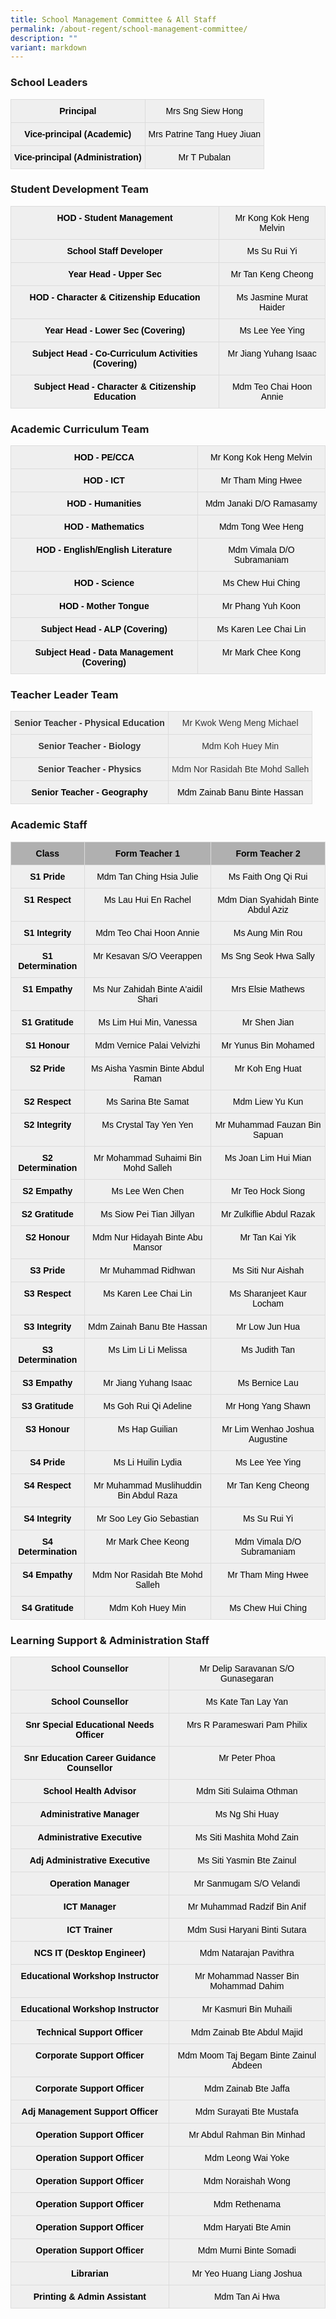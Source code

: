 ```yaml
---
title: School Management Committee & All Staff
permalink: /about-regent/school-management-committee/
description: ""
variant: markdown
---
```

### School Leaders
<style type="text/css">
.tg  {border-collapse:collapse;border-spacing:0;}
.tg td{border-color:black;border-style:solid;border-width:1px;font-family:Arial, sans-serif;font-size:14px;
  overflow:hidden;padding:10px 5px;word-break:normal;}
.tg th{border-color:black;border-style:solid;border-width:1px;font-family:Arial, sans-serif;font-size:14px;
  font-weight:normal;overflow:hidden;padding:10px 5px;word-break:normal;}
.tg .tg-9ihi{background-color:#efefef;border-color:#dcdcdc;color:#000000;font-weight:bold;text-align:center;vertical-align:top}
.tg .tg-2izf{background-color:#efefef;border-color:#dcdcdc;color:#000000;text-align:center;vertical-align:top}
</style>
<table class="tg">
<tbody>
  <tr>
		<td class="tg-9ihi"><span style="font-weight:bold">Principal</span></td>
		<td class="tg-2izf">Mrs Sng Siew Hong</td>
  </tr>
  <tr>
    <td class="tg-9ihi"><span style="font-weight:bold">Vice-principal (Academic)</span></td>
    <td class="tg-2izf">Mrs Patrine Tang Huey Jiuan</td>
  </tr>
  <tr>
    <td class="tg-9ihi"><span style="font-weight:bold">Vice-principal (Administration)</span></td>
    <td class="tg-2izf">Mr T Pubalan</td>
  </tr>
</tbody>
</table>


### Student Development Team

<style type="text/css">
.tg  {border-collapse:collapse;border-spacing:0;}
.tg td{border-color:black;border-style:solid;border-width:1px;font-family:Arial, sans-serif;font-size:14px;
  overflow:hidden;padding:10px 5px;word-break:normal;}
.tg th{border-color:black;border-style:solid;border-width:1px;font-family:Arial, sans-serif;font-size:14px;
  font-weight:normal;overflow:hidden;padding:10px 5px;word-break:normal;}
.tg .tg-9ihi{background-color:#efefef;border-color:#dcdcdc;color:#000000;font-weight:bold;text-align:center;vertical-align:top}
.tg .tg-2izf{background-color:#efefef;border-color:#dcdcdc;color:#000000;text-align:center;vertical-align:top}
</style>
<table class="tg">
<tbody>
   <tr>
    <td class="tg-9ihi"><span style="font-weight:bold">HOD - Student Management</span></td>
    <td class="tg-2izf">Mr Kong Kok Heng Melvin</td>
  </tr>
  <tr>
    <td class="tg-9ihi"><span style="font-weight:bold">School Staff Developer</span></td>
		<td class="tg-2izf">Ms Su Rui Yi</td>
  </tr>
  <tr>
		<td class="tg-9ihi"><span style="font-weight:bold">Year Head - Upper Sec</span></td>
    <td class="tg-2izf">Mr Tan Keng Cheong</td>
  </tr>
  <tr>
    <td class="tg-9ihi"><span style="font-weight:bold">HOD - Character &amp; Citizenship Education </span></td>
    <td class="tg-2izf">Ms Jasmine Murat Haider</td>
  </tr>
  <tr>
    <td class="tg-9ihi"><span style="font-weight:bold">Year Head - Lower Sec (Covering)</span></td>
    <td class="tg-2izf">Ms Lee Yee Ying</td>
  </tr>
  <tr>
    <td class="tg-9ihi"><span style="font-weight:bold">Subject Head - Co-Curriculum Activities (Covering)</span></td>
    <td class="tg-2izf">Mr Jiang Yuhang Isaac</td>
  </tr>
  <tr>
    <td class="tg-9ihi"><span style="font-weight:bold">Subject Head - Character &amp; Citizenship Education</span></td>
    <td class="tg-2izf">Mdm Teo Chai Hoon Annie</td>
  </tr>
</tbody>
</table>

### Academic Curriculum Team

<style type="text/css">
.tg  {border-collapse:collapse;border-spacing:0;}
.tg td{border-color:black;border-style:solid;border-width:1px;font-family:Arial, sans-serif;font-size:14px;
  overflow:hidden;padding:10px 5px;word-break:normal;}
.tg th{border-color:black;border-style:solid;border-width:1px;font-family:Arial, sans-serif;font-size:14px;
  font-weight:normal;overflow:hidden;padding:10px 5px;word-break:normal;}
.tg .tg-9ihi{background-color:#efefef;border-color:#dcdcdc;color:#000000;font-weight:bold;text-align:center;vertical-align:top}
.tg .tg-2izf{background-color:#efefef;border-color:#dcdcdc;color:#000000;text-align:center;vertical-align:top}
</style>
<table class="tg">
<tbody>
  <tr>
    <td class="tg-9ihi"><span style="font-weight:bold">HOD - PE/CCA</span></td>
    <td class="tg-2izf">Mr Kong Kok Heng Melvin</td>
  </tr>
  <tr>
    <td class="tg-9ihi"><span style="font-weight:bold">HOD - ICT</span></td>
    <td class="tg-2izf">Mr Tham Ming Hwee</td>
  </tr>
  <tr>
    <td class="tg-9ihi"><span style="font-weight:bold">HOD - Humanities</span></td>
    <td class="tg-2izf">Mdm Janaki D/O Ramasamy</td>
  </tr>
  <tr>
    <td class="tg-9ihi"><span style="font-weight:bold">HOD - Mathematics</span></td>
    <td class="tg-2izf">Mdm Tong Wee Heng</td>
  </tr>
  <tr>
    <td class="tg-9ihi"><span style="font-weight:bold">HOD - English/English Literature</span></td>
    <td class="tg-2izf">Mdm Vimala D/O Subramaniam</td>
  </tr>
	<tr>
    <td class="tg-9ihi"><span style="font-weight:bold">HOD - Science</span></td>
    <td class="tg-2izf">Ms Chew Hui Ching</td>
  </tr>
  <tr>
    <td class="tg-9ihi"><span style="font-weight:bold">HOD - Mother Tongue</span></td>
    <td class="tg-2izf">Mr Phang Yuh Koon</td>
  </tr>
  <tr>
    <td class="tg-9ihi"><span style="font-weight:bold">Subject Head - ALP (Covering)</span></td>
    <td class="tg-2izf">Ms Karen Lee Chai Lin</td>
  </tr>
  <tr>
    <td class="tg-9ihi"><span style="font-weight:bold">Subject Head - Data Management (Covering)</span></td>
    <td class="tg-2izf">Mr Mark Chee Kong</td>
  </tr>
</tbody>
</table>

### Teacher Leader Team

<style type="text/css">
.tg  {border-collapse:collapse;border-spacing:0;}
.tg td{border-color:black;border-style:solid;border-width:1px;font-family:Arial, sans-serif;font-size:14px;
  overflow:hidden;padding:10px 5px;word-break:normal;}
.tg th{border-color:black;border-style:solid;border-width:1px;font-family:Arial, sans-serif;font-size:14px;
  font-weight:normal;overflow:hidden;padding:10px 5px;word-break:normal;}
.tg .tg-gnn7{background-color:#EFEFEF;border-color:#dcdcdc;color:#323232;font-weight:bold;text-align:center;vertical-align:top}
.tg .tg-vdtq{background-color:#EFEFEF;border-color:#dcdcdc;color:#323232;text-align:center;vertical-align:top}
</style>
<table class="tg">
<tbody>
  <tr>
    <td class="tg-gnn7"><span style="font-weight:bold">Senior Teacher - Physical Education</span></td>
    <td class="tg-vdtq">Mr Kwok Weng Meng Michael</td>
  </tr>
  <tr>
    <td class="tg-gnn7"><span style="font-weight:bold">Senior Teacher - Biology</span></td>
    <td class="tg-vdtq"><span style="background-color:#EFEFEF">Mdm Koh Huey Min</span></td>
  </tr>
  <tr>
    <td class="tg-gnn7"><span style="font-weight:bold">Senior Teacher - Physics</span></td>
    <td class="tg-vdtq"><span style="background-color:#EFEFEF">Mdm Nor Rasidah Bte Mohd Salleh</span></td>
  </tr>
  <tr>
    <td class="tg-9ihi"><span style="font-weight:bold">Senior Teacher - Geography</span></td>
    <td class="tg-2izf">Mdm Zainab Banu Binte Hassan</td>
  </tr>
</tbody>
</table>

### Academic Staff

<style type="text/css">
.tg  {border-collapse:collapse;border-spacing:0;}
.tg td{border-color:black;border-style:solid;border-width:1px;font-family:Arial, sans-serif;font-size:14px;
  overflow:hidden;padding:10px 5px;word-break:normal;}
.tg th{border-color:black;border-style:solid;border-width:1px;font-family:Arial, sans-serif;font-size:14px;
  font-weight:normal;overflow:hidden;padding:10px 5px;word-break:normal;}
.tg .tg-9ihi{background-color:#efefef;border-color:#dcdcdc;color:#000000;font-weight:bold;text-align:center;vertical-align:top}
.tg .tg-206b{background-color:#b0b0b0;border-color:#dcdcdc;color:#000000;font-weight:bold;text-align:center;vertical-align:top}
.tg .tg-2izf{background-color:#efefef;border-color:#dcdcdc;color:#000000;text-align:center;vertical-align:top}
</style>
<table class="tg">
<thead>
  <tr>
    <th class="tg-206b"><span style="font-weight:bold">Class</span></th>
    <th class="tg-206b"><span style="font-weight:bold">Form Teacher 1</span></th>
    <th class="tg-206b"><span style="font-weight:bold">Form Teacher 2</span></th>
  </tr>
</thead>
<tbody>
  <tr>
    <td class="tg-9ihi"><span style="font-weight:bold">S1 Pride</span></td>
    <td class="tg-2izf">Mdm Tan Ching Hsia Julie</td>
    <td class="tg-2izf">Ms Faith Ong Qi Rui</td>
  </tr>
  <tr>
    <td class="tg-9ihi"><span style="font-weight:bold">S1 Respect</span></td>
    <td class="tg-2izf">Ms Lau Hui En Rachel</td>
    <td class="tg-2izf">Mdm Dian Syahidah Binte Abdul Aziz</td>
  </tr>
  <tr>
    <td class="tg-9ihi"><span style="font-weight:bold">S1 Integrity</span></td>
    <td class="tg-2izf">Mdm Teo Chai Hoon Annie</td>
    <td class="tg-2izf">Ms Aung Min Rou</td>
  </tr>
  <tr>
    <td class="tg-9ihi"><span style="font-weight:bold">S1 Determination</span></td>
    <td class="tg-2izf">Mr Kesavan S/O Veerappen</td>
    <td class="tg-2izf">Ms Sng Seok Hwa Sally</td>
  </tr>
  <tr>
    <td class="tg-9ihi"><span style="font-weight:bold">S1 Empathy</span></td>
    <td class="tg-2izf">Ms Nur Zahidah Binte A'aidil Shari</td>
    <td class="tg-2izf">Mrs Elsie Mathews</td>
  </tr>
  <tr>
    <td class="tg-9ihi"><span style="font-weight:bold">S1 Gratitude</span></td>
    <td class="tg-2izf">Ms Lim Hui Min, Vanessa</td>
    <td class="tg-2izf">Mr Shen Jian</td>
  </tr>
  <tr>
    <td class="tg-9ihi"><span style="font-weight:bold">S1 Honour</span></td>
    <td class="tg-2izf">Mdm Vernice Palai Velvizhi</td>
    <td class="tg-2izf">Mr Yunus Bin Mohamed</td>
  </tr>
  <tr>
    <td class="tg-9ihi"><span style="font-weight:bold">S2 Pride</span></td>
    <td class="tg-2izf">Ms Aisha Yasmin Binte Abdul Raman</td>
    <td class="tg-2izf">Mr Koh Eng Huat</td>
  </tr>
  <tr>
    <td class="tg-9ihi"><span style="font-weight:bold">S2 Respect</span></td>
    <td class="tg-2izf">Ms Sarina Bte Samat</td>
    <td class="tg-2izf">Mdm Liew Yu Kun</td>
  </tr>
  <tr>
    <td class="tg-9ihi"><span style="font-weight:bold">S2 Integrity</span></td>
    <td class="tg-2izf">Ms Crystal Tay Yen Yen</td>
    <td class="tg-2izf">Mr Muhammad Fauzan Bin Sapuan</td>
  </tr>
  <tr>
    <td class="tg-9ihi"><span style="font-weight:bold">S2 Determination</span></td>
    <td class="tg-2izf">Mr Mohammad Suhaimi Bin Mohd Salleh</td>
    <td class="tg-2izf">Ms Joan Lim Hui Mian</td>
  </tr>
  <tr>
    <td class="tg-9ihi"><span style="font-weight:bold">S2 Empathy</span></td>
    <td class="tg-2izf">Ms Lee Wen Chen</td>
    <td class="tg-2izf">Mr Teo Hock Siong</td>
  </tr>
  <tr>
    <td class="tg-9ihi"><span style="font-weight:bold">S2 Gratitude</span></td>
    <td class="tg-2izf">Ms Siow Pei Tian Jillyan</td>
    <td class="tg-2izf">Mr Zulkiflie Abdul Razak</td>
  </tr>
  <tr>
    <td class="tg-9ihi"><span style="font-weight:bold">S2 Honour</span></td>
    <td class="tg-2izf">Mdm Nur Hidayah Binte Abu Mansor</td>
    <td class="tg-2izf">Mr Tan Kai Yik</td>
  </tr>
  <tr>
    <td class="tg-9ihi"><span style="font-weight:bold">S3 Pride</span></td>
    <td class="tg-2izf">Mr Muhammad Ridhwan</td>
    <td class="tg-2izf">Ms Siti Nur Aishah</td>
  </tr>
  <tr>
    <td class="tg-9ihi"><span style="font-weight:bold">S3 Respect</span></td>
    <td class="tg-2izf">Ms Karen Lee Chai Lin</td>
    <td class="tg-2izf">Ms Sharanjeet Kaur Locham</td>
  </tr>
  <tr>
    <td class="tg-9ihi"><span style="font-weight:bold">S3 Integrity</span></td>
    <td class="tg-2izf">Mdm Zainah Banu Bte Hassan</td>
    <td class="tg-2izf">Mr Low Jun Hua</td>
  </tr>
  <tr>
    <td class="tg-9ihi"><span style="font-weight:bold">S3 Determination</span></td>
    <td class="tg-2izf">Ms Lim Li Li Melissa</td>
    <td class="tg-2izf">Ms Judith Tan</td>
  </tr>
  <tr>
    <td class="tg-9ihi"><span style="font-weight:bold">S3 Empathy</span></td>
    <td class="tg-2izf">Mr Jiang Yuhang Isaac</td>
    <td class="tg-2izf">Ms Bernice Lau</td>
  </tr>
  <tr>
    <td class="tg-9ihi"><span style="font-weight:bold">S3 Gratitude</span></td>
    <td class="tg-2izf">Ms Goh Rui Qi Adeline</td>
    <td class="tg-2izf">Mr Hong Yang Shawn</td>
  </tr>
  <tr>
    <td class="tg-9ihi"><span style="font-weight:bold">S3 Honour</span></td>
    <td class="tg-2izf">Ms Hap Guilian</td>
    <td class="tg-2izf">Mr Lim Wenhao Joshua Augustine</td>
  </tr>
	<tr>
    <td class="tg-9ihi"><span style="font-weight:bold">S4 Pride</span></td>
    <td class="tg-2izf">Ms Li Huilin Lydia</td>
    <td class="tg-2izf">Ms Lee Yee Ying</td>
  </tr>
  <tr>
    <td class="tg-9ihi"><span style="font-weight:bold">S4 Respect</span></td>
    <td class="tg-2izf">Mr Muhammad Muslihuddin Bin Abdul Raza</td>
    <td class="tg-2izf">Mr Tan Keng Cheong</td>
  </tr>
  <tr>
    <td class="tg-9ihi"><span style="font-weight:bold">S4 Integrity</span></td>
    <td class="tg-2izf">Mr Soo Ley Gio Sebastian</td>
    <td class="tg-2izf">Ms Su Rui Yi</td>
  </tr>
  <tr>
    <td class="tg-9ihi"><span style="font-weight:bold">S4 Determination</span></td>
    <td class="tg-2izf">Mr Mark Chee Keong</td>
    <td class="tg-2izf">Mdm Vimala D/O Subramaniam</td>
  </tr>
  <tr>
    <td class="tg-9ihi"><span style="font-weight:bold">S4 Empathy</span></td>
    <td class="tg-2izf">Mdm Nor Rasidah Bte Mohd Salleh</td>
    <td class="tg-2izf">Mr Tham Ming Hwee</td>
  </tr>
  <tr>
    <td class="tg-9ihi"><span style="font-weight:bold">S4 Gratitude</span></td>
    <td class="tg-2izf">Mdm Koh Huey Min</td>
    <td class="tg-2izf">Ms Chew Hui Ching</td>
  </tr>
</tbody>
</table>

### Learning Support &amp; Administration Staff

<style type="text/css">
.tg  {border-collapse:collapse;border-spacing:0;}
.tg td{border-color:black;border-style:solid;border-width:1px;font-family:Arial, sans-serif;font-size:14px;
  overflow:hidden;padding:10px 5px;word-break:normal;}
.tg th{border-color:black;border-style:solid;border-width:1px;font-family:Arial, sans-serif;font-size:14px;
  font-weight:normal;overflow:hidden;padding:10px 5px;word-break:normal;}
.tg .tg-9ihi{background-color:#efefef;border-color:#dcdcdc;color:#000000;font-weight:bold;text-align:center;vertical-align:top}
.tg .tg-2izf{background-color:#efefef;border-color:#dcdcdc;color:#000000;text-align:center;vertical-align:top}
</style>
<table class="tg">
<tbody>
   <tr>
    <td class="tg-9ihi"><span style="font-weight:bold">School Counsellor</span></td>
    <td class="tg-2izf">Mr Delip Saravanan S/O Gunasegaran</td>
  </tr>
  <tr>
    <td class="tg-9ihi"><span style="font-weight:bold">School Counsellor</span></td>
    <td class="tg-2izf">Ms Kate Tan Lay Yan</td>
  </tr>
  <tr>
    <td class="tg-9ihi"><span style="font-weight:bold">Snr Special Educational Needs Officer</span></td>
    <td class="tg-2izf">Mrs R Parameswari Pam Philix</td>
  </tr>
  <tr>
    <td class="tg-9ihi"><span style="font-weight:bold">Snr Education Career Guidance Counsellor</span></td>
    <td class="tg-2izf">Mr Peter Phoa</td>
  </tr>
  <tr>
    <td class="tg-9ihi"><span style="font-weight:bold">School Health Advisor</span></td>
    <td class="tg-2izf">Mdm Siti Sulaima Othman</td>
  </tr>
  <tr>
    <td class="tg-9ihi"><span style="font-weight:bold">Administrative Manager</span></td>
    <td class="tg-2izf">Ms Ng Shi Huay</td>
  </tr>
  <tr>
    <td class="tg-9ihi"><span style="font-weight:bold">Administrative Executive</span></td>
    <td class="tg-2izf">Ms Siti Mashita Mohd Zain</td>
  </tr>
  <tr>
    <td class="tg-9ihi"><span style="font-weight:bold">Adj Administrative Executive</span></td>
    <td class="tg-2izf">Ms Siti Yasmin Bte Zainul</td>
  </tr>
  <tr>
    <td class="tg-9ihi"><span style="font-weight:bold">Operation Manager</span></td>
    <td class="tg-2izf">Mr Sanmugam S/O Velandi</td>
  </tr>
  <tr>
    <td class="tg-9ihi"><span style="font-weight:bold">ICT Manager</span></td>
    <td class="tg-2izf">Mr Muhammad Radzif Bin Anif</td>
  </tr>
  <tr>
    <td class="tg-9ihi"><span style="font-weight:bold">ICT Trainer</span></td>
    <td class="tg-2izf">Mdm Susi Haryani Binti Sutara</td>
  </tr>
  <tr>
    <td class="tg-9ihi"><span style="font-weight:bold">NCS IT (Desktop Engineer)</span></td>
    <td class="tg-2izf">Mdm Natarajan Pavithra</td>
  </tr>
    <tr><td class="tg-9ihi"><span style="font-weight:bold">Educational Workshop Instructor</span></td>
    <td class="tg-2izf">Mr Mohammad Nasser Bin Mohammad Dahim</td>
  </tr>
  <tr>
    <td class="tg-9ihi"><span style="font-weight:bold">Educational Workshop Instructor</span></td>
    <td class="tg-2izf">Mr Kasmuri Bin Muhaili</td>
  </tr>
  <tr>
    <td class="tg-9ihi"><span style="font-weight:bold">Technical Support Officer</span></td>
    <td class="tg-2izf">Mdm Zainab Bte Abdul Majid</td>
  </tr>
  <tr>
    <td class="tg-9ihi"><span style="font-weight:bold">Corporate Support Officer</span></td>
    <td class="tg-2izf">Mdm Moom Taj Begam Binte Zainul Abdeen</td>
  </tr>
  <tr>
    <td class="tg-9ihi"><span style="font-weight:bold">Corporate Support Officer</span></td>
    <td class="tg-2izf">Mdm Zainab Bte Jaffa</td>
  </tr>
  <tr>
    <td class="tg-9ihi"><span style="font-weight:bold">Adj Management Support Officer</span></td>
    <td class="tg-2izf">Mdm Surayati Bte Mustafa</td>
  </tr>
  <tr>
    <td class="tg-9ihi"><span style="font-weight:bold">Operation Support Officer</span></td>
    <td class="tg-2izf">Mr Abdul Rahman Bin Minhad</td>
  </tr>
  <tr>
    <td class="tg-9ihi"><span style="font-weight:bold">Operation Support Officer</span></td>
    <td class="tg-2izf">Mdm Leong Wai Yoke</td>
  </tr>
  <tr>
    <td class="tg-9ihi"><span style="font-weight:bold">Operation Support Officer</span></td>
    <td class="tg-2izf">Mdm Noraishah Wong</td>
  </tr>
  <tr>
    <td class="tg-9ihi"><span style="font-weight:bold">Operation Support Officer</span></td>
    <td class="tg-2izf">Mdm Rethenama</td>
  </tr>
  <tr>
    <td class="tg-9ihi"><span style="font-weight:bold">Operation Support Officer</span></td>
    <td class="tg-2izf">Mdm Haryati Bte Amin</td>
  </tr>
  <tr>
    <td class="tg-9ihi"><span style="font-weight:bold">Operation Support Officer</span></td>
    <td class="tg-2izf">Mdm Murni Binte Somadi</td>
  </tr>
  <tr>
    <td class="tg-9ihi"><span style="font-weight:bold">Librarian</span></td>
    <td class="tg-2izf">Mr Yeo Huang Liang Joshua</td>
  </tr>
  <tr>
    <td class="tg-9ihi"><span style="font-weight:bold">Printing &amp; Admin Assistant</span></td>
    <td class="tg-2izf">Mdm Tan Ai Hwa</td>
  </tr>
</tbody>
</table>